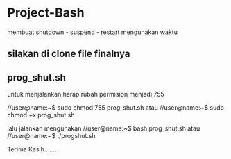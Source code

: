 # Project-Bash

membuat shutdown - suspend - restart mengunakan waktu

silakan di clone file finalnya 
---------------------------
prog_shut.sh
---------------------------
untuk menjalankan harap rubah permision menjadi 755

//user@name:~$ sudo chmod 755 prog_shut.sh
atau
//user@name:~$ sudo chmod +x prog_shut.sh

lalu jalankan mengunakan
//user@name:~$ bash prog_shut.sh
atau
//user@name:~$ ./progshut.sh


Terima Kasih.......

